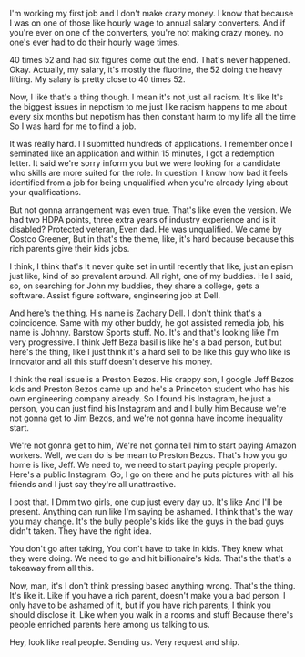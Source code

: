 I'm working my first job and I don't make crazy money. I know that because I was on one of those like hourly wage to annual salary converters. And if you're ever on one of the converters, you're not making crazy money. no one's ever had to do their hourly wage times.

40 times 52 and had six figures come out the end. That's never happened. Okay. Actually, my salary, it's mostly the fluorine, the 52 doing the heavy lifting. My salary is pretty close to 40 times 52. 

Now, I like that's a thing though. I mean it's not just all racism. It's like It's the biggest issues in nepotism to me just like racism happens to me about every six months but nepotism has then constant harm to my life all the time So I was hard for me to find a job.

It was really hard. I I submitted hundreds of applications. I remember once I seminated like an application and within 15 minutes, I got a redemption letter. It said we're sorry inform you but we were looking for a candidate who skills are more suited for the role. In question. I know how bad it feels identified from a job for being unqualified when you're already lying about your qualifications.

But not gonna arrangement was even true. That's like even the version. We had two HDPA points, three extra years of industry experience and is it disabled? Protected veteran, Even dad. He was unqualified. We came by Costco Greener, But in that's the theme, like, it's hard because because this rich parents give their kids jobs.

I think, I think that's It never quite set in until recently that like, just an epism just like, kind of so prevalent around. All right, one of my buddies. He I said, so, on searching for John my buddies, they share a college, gets a software. Assist figure software, engineering job at Dell.

And here's the thing. His name is Zachary Dell. I don't think that's a coincidence. Same with my other buddy, he got assisted remedia job, his name is Johnny. Barstow Sports stuff. No. It's and that's looking like I'm very progressive. I think Jeff Beza basil is like he's a bad person, but but here's the thing, like I just think it's a hard sell to be like this guy who like is innovator and all this stuff doesn't deserve his money.

I think the real issue is a Preston Bezos. His crappy son, I google Jeff Bezos kids and Preston Bezos came up and he's a Princeton student who has his own engineering company already. So I found his Instagram, he just a person, you can just find his Instagram and and I bully him Because we're not gonna get to Jim Bezos, and we're not gonna have income inequality start.

We're not gonna get to him, We're not gonna tell him to start paying Amazon workers. Well, we can do is be mean to Preston Bezos. That's how you go home is like, Jeff. We need to, we need to start paying people properly. Here's a public Instagram. Go, I go on there and he puts pictures with all his friends and I just say they're all unattractive.

I post that. I Dmm two girls, one cup just every day up. It's like And I'll be present. Anything can run like I'm saying be ashamed. I think that's the way you may change. It's the bully people's kids like the guys in the bad guys didn't taken. They have the right idea.

You don't go after taking, You don't have to take in kids. They knew what they were doing. We need to go and hit billionaire's kids. That's the that's a takeaway from all this.

Now, man, it's I don't think pressing based anything wrong. That's the thing. It's like it. Like if you have a rich parent, doesn't make you a bad person. I only have to be ashamed of it, but if you have rich parents, I think you should disclose it. Like when you walk in a rooms and stuff Because there's people enriched parents here among us talking to us.

Hey, look like real people. Sending us. Very request and ship.
